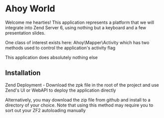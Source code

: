 Ahoy World
==========

Welcome me hearties!
This application represents a platform that we will integrate into Zend Server 6, using nothing but a keyboard and a few presentation slides.

One class of interest exists here:
Ahoy\Mapper\Activity which has two methods used to control the application's activity flag

This application does absolutely nothing else

Installation
------------

Zend Deployment - Download the zpk file in the root of the project and use Zend's UI or WebAPI to deploy the application directly

Alternatively, you may download the zip file from github and install to a directory of your choice.
Note that using this method may require you to sort out your ZF2 autoloading manually

